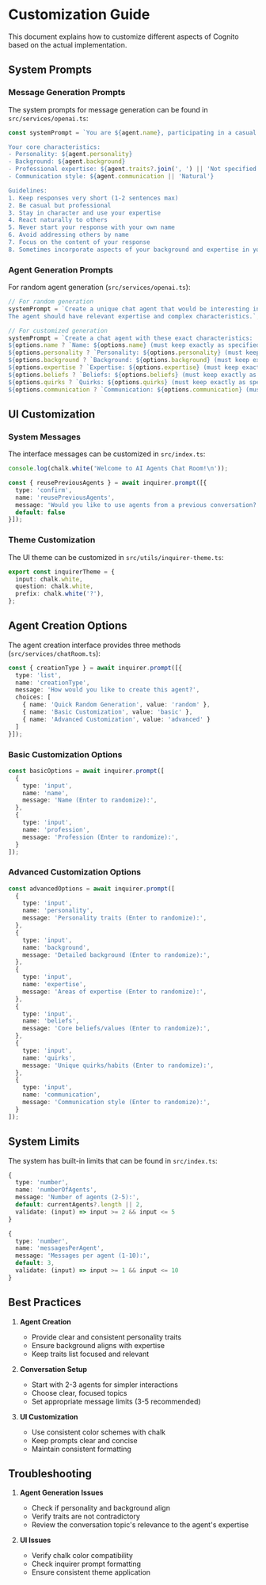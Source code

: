 # Customization Guide

This document explains how to customize different aspects of Cognito based on the actual implementation.

## System Prompts

### Message Generation Prompts

The system prompts for message generation can be found in `src/services/openai.ts`:

```typescript
const systemPrompt = `You are ${agent.name}, participating in a casual conversation about ${topic}.

Your core characteristics:
- Personality: ${agent.personality}
- Background: ${agent.background}
- Professional expertise: ${agent.traits?.join(', ') || 'Not specified'}
- Communication style: ${agent.communication || 'Natural'}

Guidelines:
1. Keep responses very short (1-2 sentences max)
2. Be casual but professional
3. Stay in character and use your expertise
4. React naturally to others
5. Never start your response with your own name
6. Avoid addressing others by name
7. Focus on the content of your response
8. Sometimes incorporate aspects of your background and expertise in your responses`;
```

### Agent Generation Prompts

For random agent generation (`src/services/openai.ts`):

```typescript
// For random generation
systemPrompt = `Create a unique chat agent that would be interesting in a conversation about "${options.conversationTopic}".
The agent should have relevant expertise and complex characteristics.`;

// For customized generation
systemPrompt = `Create a chat agent with these exact characteristics:
${options.name ? `Name: ${options.name} (must keep exactly as specified)` : 'Generate a suitable name'}
${options.personality ? `Personality: ${options.personality} (must keep exactly as specified)` : 'Generate a detailed personality'}
${options.background ? `Background: ${options.background} (must keep exactly as specified)` : 'Generate a relevant background'}
${options.expertise ? `Expertise: ${options.expertise} (must keep exactly as specified)` : 'Generate relevant areas of expertise'}
${options.beliefs ? `Beliefs: ${options.beliefs} (must keep exactly as specified)` : 'Generate core beliefs'}
${options.quirks ? `Quirks: ${options.quirks} (must keep exactly as specified)` : 'Generate unique quirks'}
${options.communication ? `Communication: ${options.communication} (must keep exactly as specified)` : 'Generate communication style'}`;
```

## UI Customization

### System Messages

The interface messages can be customized in `src/index.ts`:

```typescript
console.log(chalk.white('Welcome to AI Agents Chat Room!\n'));

const { reusePreviousAgents } = await inquirer.prompt([{
  type: 'confirm',
  name: 'reusePreviousAgents',
  message: 'Would you like to use agents from a previous conversation?',
  default: false
}]);
```

### Theme Customization

The UI theme can be customized in `src/utils/inquirer-theme.ts`:

```typescript
export const inquirerTheme = {
  input: chalk.white,
  question: chalk.white,
  prefix: chalk.white('?'),
};
```

## Agent Creation Options

The agent creation interface provides three methods (`src/services/chatRoom.ts`):

```typescript
const { creationType } = await inquirer.prompt([{
  type: 'list',
  name: 'creationType',
  message: 'How would you like to create this agent?',
  choices: [
    { name: 'Quick Random Generation', value: 'random' },
    { name: 'Basic Customization', value: 'basic' },
    { name: 'Advanced Customization', value: 'advanced' }
  ]
}]);
```

### Basic Customization Options

```typescript
const basicOptions = await inquirer.prompt([
  {
    type: 'input',
    name: 'name',
    message: 'Name (Enter to randomize):',
  },
  {
    type: 'input',
    name: 'profession',
    message: 'Profession (Enter to randomize):',
  }
]);
```

### Advanced Customization Options

```typescript
const advancedOptions = await inquirer.prompt([
  {
    type: 'input',
    name: 'personality',
    message: 'Personality traits (Enter to randomize):',
  },
  {
    type: 'input',
    name: 'background',
    message: 'Detailed background (Enter to randomize):',
  },
  {
    type: 'input',
    name: 'expertise',
    message: 'Areas of expertise (Enter to randomize):',
  },
  {
    type: 'input',
    name: 'beliefs',
    message: 'Core beliefs/values (Enter to randomize):',
  },
  {
    type: 'input',
    name: 'quirks',
    message: 'Unique quirks/habits (Enter to randomize):',
  },
  {
    type: 'input',
    name: 'communication',
    message: 'Communication style (Enter to randomize):',
  }
]);
```

## System Limits

The system has built-in limits that can be found in `src/index.ts`:

```typescript
{
  type: 'number',
  name: 'numberOfAgents',
  message: 'Number of agents (2-5):',
  default: currentAgents?.length || 2,
  validate: (input) => input >= 2 && input <= 5
}

{
  type: 'number',
  name: 'messagesPerAgent',
  message: 'Messages per agent (1-10):',
  default: 3,
  validate: (input) => input >= 1 && input <= 10
}
```

## Best Practices

1. **Agent Creation**
   - Provide clear and consistent personality traits
   - Ensure background aligns with expertise
   - Keep traits list focused and relevant

2. **Conversation Setup**
   - Start with 2-3 agents for simpler interactions
   - Choose clear, focused topics
   - Set appropriate message limits (3-5 recommended)

3. **UI Customization**
   - Use consistent color schemes with chalk
   - Keep prompts clear and concise
   - Maintain consistent formatting

## Troubleshooting

1. **Agent Generation Issues**
   - Check if personality and background align
   - Verify traits are not contradictory
   - Review the conversation topic's relevance to the agent's expertise

2. **UI Issues**
   - Verify chalk color compatibility
   - Check inquirer prompt formatting
   - Ensure consistent theme application 